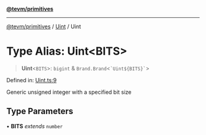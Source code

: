 [**@tevm/primitives**](../../../README.md)

***

[@tevm/primitives](../../../globals.md) / [Uint](../README.md) / Uint

# Type Alias: Uint\<BITS\>

> **Uint**\<`BITS`\>: `bigint` & `Brand.Brand`\<`` `Uint${BITS}` ``\>

Defined in: [Uint.ts:9](https://github.com/evmts/tevm-monorepo/blob/main/packages/primitives/src/Uint.ts#L9)

Generic unsigned integer with a specified bit size

## Type Parameters

• **BITS** *extends* `number`
